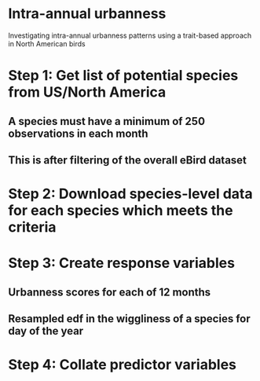 # Intra-annual urbanness
Investigating intra-annual urbanness patterns using a trait-based approach in North American birds

# Step 1: Get list of potential species from US/North America
## A species must have a minimum of 250 observations in each month
## This is after filtering of the overall eBird dataset

# Step 2: Download species-level data for each species which meets the criteria

# Step 3: Create response variables
## Urbanness scores for each of 12 months
## Resampled edf in the wiggliness of a species for day of the year

# Step 4: Collate predictor variables
